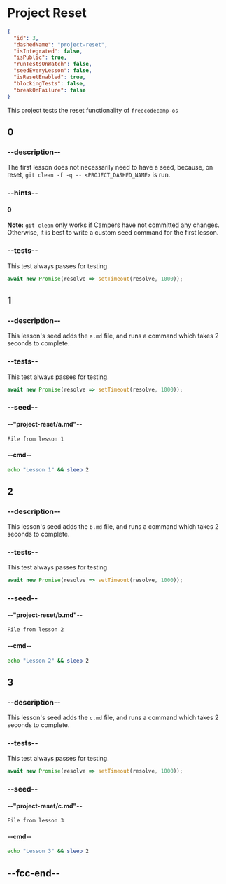 # Project Reset

```json
{
  "id": 3,
  "dashedName": "project-reset",
  "isIntegrated": false,
  "isPublic": true,
  "runTestsOnWatch": false,
  "seedEveryLesson": false,
  "isResetEnabled": true,
  "blockingTests": false,
  "breakOnFailure": false
}
```

This project tests the reset functionality of `freecodecamp-os`

## 0

### --description--

The first lesson does not necessarily need to have a seed, because, on reset, `git clean -f -q -- <PROJECT_DASHED_NAME>` is run.

### --hints--

#### 0

**Note:** `git clean` only works if Campers have not committed any changes. Otherwise, it is best to write a custom seed command for the first lesson.

### --tests--

This test always passes for testing.

```js
await new Promise(resolve => setTimeout(resolve, 1000));
```

## 1

### --description--

This lesson's seed adds the `a.md` file, and runs a command which takes 2 seconds to complete.

### --tests--

This test always passes for testing.

```js
await new Promise(resolve => setTimeout(resolve, 1000));
```

### --seed--

#### --"project-reset/a.md"--

```md
File from lesson 1
```

#### --cmd--

```bash
echo "Lesson 1" && sleep 2
```

## 2

### --description--

This lesson's seed adds the `b.md` file, and runs a command which takes 2 seconds to complete.

### --tests--

This test always passes for testing.

```js
await new Promise(resolve => setTimeout(resolve, 1000));
```

### --seed--

#### --"project-reset/b.md"--

```md
File from lesson 2
```

#### --cmd--

```bash
echo "Lesson 2" && sleep 2
```

## 3

### --description--

This lesson's seed adds the `c.md` file, and runs a command which takes 2 seconds to complete.

### --tests--

This test always passes for testing.

```js
await new Promise(resolve => setTimeout(resolve, 1000));
```

### --seed--

#### --"project-reset/c.md"--

```md
File from lesson 3
```

#### --cmd--

```bash
echo "Lesson 3" && sleep 2
```

## --fcc-end--

